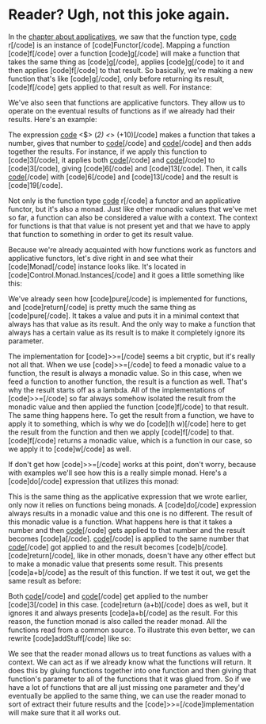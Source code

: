 Reader? Ugh, not this joke again.
=================================

In the <a href="functors-applicative-functors-and-monoids">chapter about applicatives</a>, we saw that the function type, [code](-&gt;) r[/code] is an instance of [code]Functor[/code]. Mapping a function [code]f[/code] over a function [code]g[/code] will make a function that takes the same thing as [code]g[/code], applies [code]g[/code] to it and then applies [code]f[/code] to that result. So basically, we're making a new function that's like [code]g[/code], only before returning its result, [code]f[/code] gets applied to that result as well. For instance:

We've also seen that functions are applicative functors. They allow us to operate on the eventual results of functions as if we already had their results. Here's an example: 

The expression [code](+) &lt;$&gt; (*2) &lt;*&gt; (+10)[/code] makes a function that takes a number, gives that number to [code](*2)[/code] and [code](+10)[/code] and then adds together the results. For instance, if we apply this function to [code]3[/code], it applies both [code](*2)[/code] and [code](+10)[/code] to [code]3[/code], giving [code]6[/code] and [code]13[/code]. Then, it calls [code](+)[/code] with [code]6[/code] and [code]13[/code] and the result is [code]19[/code].

Not only is the function type [code](-&gt;) r[/code] a functor and an applicative functor, but it's also a monad. Just like other monadic values that we've met so far, a function can also be considered a value with a context. The context for functions is that that value is not present yet and that we have to apply that function to something in order to get its result value.

Because we're already acquainted with how functions work as functors and applicative functors, let's dive right in and see what their [code]Monad[/code] instance looks like. It's located in [code]Control.Monad.Instances[/code] and it goes a little something like this:

We've already seen how [code]pure[/code] is implemented for functions, and [code]return[/code] is pretty much the same thing as [code]pure[/code]. It takes a value and puts it in a minimal context that always has that value as its result. And the only way to make a function that always has a certain value as its result is to make it completely ignore its parameter.

The implementation for [code]&gt;&gt;=[/code] seems a bit cryptic, but it's really not all that. When we use [code]&gt;&gt;=[/code] to feed a monadic value to a function, the result is always a monadic value. So in this case, when we feed a function to another function, the result is a function as well. That's why the result starts off as a lambda. All of the implementations of [code]&gt;&gt;=[/code] so far always somehow isolated the result from the monadic value and then applied the function [code]f[/code] to that result. The same thing happens here. To get the result from a function, we have to apply it to something, which is why we do [code](h w)[/code] here to get the result from the function and then we apply [code]f[/code] to that. [code]f[/code] returns a monadic value, which is a function in our case, so we apply it to [code]w[/code] as well.

If don't get how [code]&gt;&gt;=[/code] works at this point, don't worry, because with examples we'll see how this is a really simple monad. Here's a [code]do[/code] expression that utilizes this monad:

This is the same thing as the applicative expression that we wrote earlier, only now it relies on functions being monads. A [code]do[/code] expression always results in a monadic value and this one is no different. The result of this monadic value is a function. What happens here is that it takes a number and then [code](*2)[/code] gets applied to that number and the result becomes [code]a[/code]. [code](+10)[/code] is applied to the same number that [code](*2)[/code] got applied to and the result becomes [code]b[/code]. [code]return[/code], like in other monads, doesn't have any other effect but to make a monadic value that presents some result. This presents [code]a+b[/code] as the result of this function. If we test it out, we get the same result as before:

Both [code](*2)[/code] and [code](+10)[/code] get applied to the number [code]3[/code] in this case. [code]return (a+b)[/code] does as well, but it ignores it and always presents [code]a+b[/code] as the result. For this reason, the function monad is also called the reader monad. All the functions read from a common source. To illustrate this even better, we can rewrite [code]addStuff[/code] like so:

We see that the reader monad allows us to treat functions as values with a context. We can act as if we already know what the functions will return. It does this by gluing functions together into one function and then giving that function's parameter to all of the functions that it was glued from. So if we have a lot of functions that are all just missing one parameter and they'd eventually be applied to the same thing, we can use the reader monad to sort of extract their future results and the [code]&gt;&gt;=[/code]implementation will make sure that it all works out.